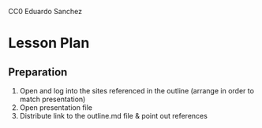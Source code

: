 CC0 Eduardo Sanchez

# Lesson Plan

## Preparation

1. Open and log into the sites referenced in the outline (arrange in order to match presentation)
2. Open presentation file
3. Distribute link to the outline.md file & point out references
